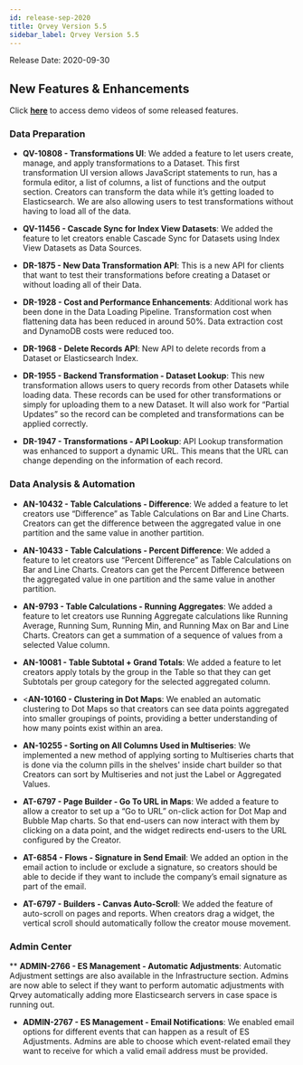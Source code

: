 ```yaml
---
id: release-sep-2020
title: Qrvey Version 5.5
sidebar_label: Qrvey Version 5.5
---
```

<div style={{textAlign: "justify"}}>
Release Date: 2020-09-30

## New Features & Enhancements

Click <a href="/docs/next/video-training/release/version-5.5" target="_blank"> <strong>here</strong></a> to access demo videos of some released features.

### Data Preparation

* <strong> QV-10808 - Transformations UI</strong>: We added a feature to let users create, manage, and apply transformations to a Dataset. This first transformation UI version allows JavaScript statements to run, has a formula editor, a list of columns, a list of functions and the output section. Creators can transform the data while it’s getting loaded to Elasticsearch. We are also allowing users to test transformations without having to load all of the data.


*  <strong>QV-11456 - Cascade Sync for Index View Datasets</strong>: We added the feature to let creators enable Cascade Sync for Datasets using Index View Datasets as Data Sources.

* **DR-1875 - New Data Transformation API**: This is a new API for clients that want to test their transformations before creating a Dataset or without loading all of their Data.

* **DR-1928 - Cost and Performance Enhancements**: Additional work has been done in the Data Loading Pipeline. Transformation cost when flattening data has been reduced in around 50%. Data extraction cost and DynamoDB costs were reduced too.

* **DR-1968 - Delete Records API**: New API to delete records from a Dataset or Elasticsearch Index.

* **DR-1955 - Backend Transformation - Dataset Lookup**: This new transformation allows users to query records from other Datasets while loading data. These records can be used for other transformations or simply for uploading them to a new Dataset. It will also work for “Partial Updates” so the record can be completed and transformations can be applied correctly.

* **DR-1947 - Transformations - API Lookup**: API Lookup transformation was enhanced to support a dynamic URL. This means that the URL can change depending on the information of each record.


 
### Data Analysis & Automation
* <strong>AN-10432 - Table Calculations - Difference</strong>:
 We added a feature to let creators use “Difference” as Table Calculations on Bar and Line Charts. Creators can get the difference between the aggregated value in one partition and the same value in another partition. 


*  <strong>AN-10433 - Table Calculations - Percent Difference</strong>: We added a feature to let creators use “Percent Difference” as Table Calculations on Bar and Line Charts. Creators can get the Percent Difference between the aggregated value in one partition and the same value in another partition. 

* <strong>AN-9793 - Table Calculations - Running Aggregates</strong>: We added a feature to let creators use Running Aggregate calculations like Running Average, Running Sum, Running Min, and Running Max on Bar and Line Charts. Creators can get a summation of a sequence of values from a selected Value column.

*  <strong>AN-10081 - Table Subtotal + Grand Totals</strong>: We added a feature to let creators apply totals by the group in the Table so that they can get Subtotals per group category for the selected aggregated column.

* <<strong>AN-10160 - Clustering in Dot Maps</strong>: We enabled an automatic clustering to Dot Maps so that creators can see data points aggregated into smaller groupings of points, providing a better understanding of how many points exist within an area.

* <strong>AN-10255 - Sorting on All Columns Used in Multiseries</strong>: We implemented a new method of applying sorting to Multiseries charts that is done via the column pills in the shelves' inside chart builder so that Creators can sort by Multiseries and not just the Label or Aggregated Values.

* <strong>AT-6797 - Page Builder - Go To URL in Maps</strong>: We added a feature to allow a creator to set up a “Go to URL” on-click action for Dot Map and Bubble Map charts. So that end-users can now interact with them by clicking on a data point, and the widget redirects end-users to the URL configured by the Creator.

* <strong>AT-6854 - Flows - Signature in Send Email</strong>: We added an option in the email action to include or exclude a signature, so creators should be able to decide if they want to include the company’s email signature as part of the email.

* **AT-6797 - Builders - Canvas Auto-Scroll**: We added the feature of auto-scroll on pages and reports. When creators drag a widget, the vertical scroll should automatically follow the creator mouse movement. 

### Admin Center
**  <strong> ADMIN-2766 - ES Management - Automatic Adjustments</strong>: Automatic Adjustment settings are also available in the Infrastructure section. Admins are now able to select if they want to perform automatic adjustments with Qrvey automatically adding more Elasticsearch servers in case space is running out.

*  <strong> ADMIN-2767 - ES Management - Email Notifications</strong>: We enabled email options for different events that can happen as a result of ES Adjustments. Admins are able to choose which event-related email they want to receive for which a valid email address must be provided.

</div>
